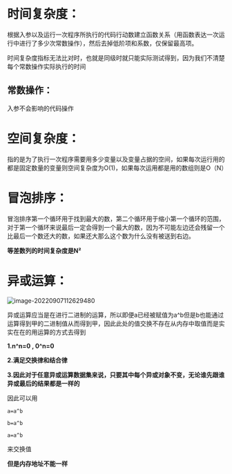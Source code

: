 # 时间复杂度：

根据入参以及运行一次程序所执行的代码行动数建立函数关系（用函数表达一次运行中进行了多少次常数操作），然后去掉低阶项和系数，仅保留最高项。

时间复杂度指标无法比对时，也就是同级时就只能实际测试得到，因为我们不清楚每个常数操作实际执行的时间

## 常数操作：

入参不会影响的代码操作

# 空间复杂度：

指的是为了执行一次程序需要用多少变量以及变量占据的空间，如果每次运行用的都是固定数量的变量则空间复杂度为O(1)，如果每次运用都是用的数组则是O（N）

# 冒泡排序：

冒泡排序第一个循环用于找到最大的数，第二个循环用于缩小第一个循环的范围，对于第一个循环来说最后一定会得到一个最大的数，因为不可能左边还会残留一个比最后一个数还大的数，如果还大那么这个数为什么没有被送到右边。

**等差数列的时间复杂度是N²**

# 异或运算：

![image-20220907112629480](C:\Users\Administrator\AppData\Roaming\Typora\typora-user-images\image-20220907112629480.png)

异或运算应当是在进行二进制的运算，所以即便a已经被赋值为a^b但是b也能通过运算得到甲的二进制值从而得到甲，因此此处的值交换不存在从内存中取值而是实实在在的用运算的方式去得到

**1.n^n=0 , 0^n=0**

**2.满足交换律和结合律**

**3.因此对于任意异或运算数据集来说，只要其中每个异或对象不变，无论谁先跟谁异或最后的结果都是一样的**

因此可以用

```
a=a^b

b=a^b

a=a^b
```

来交换值

**但是内存地址不能一样**